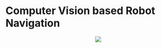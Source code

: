 # Computer Vision based Robot Navigation

<p align="center">
  <img src="https://github.com/sauradip/vision_based_robot_navigation/blob/master/images/robot_loco.gif">
</p>
